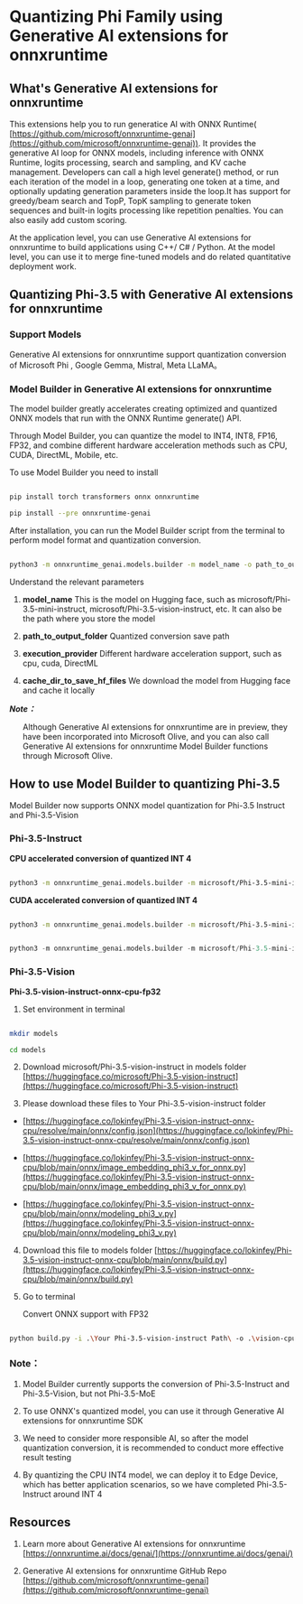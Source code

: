 # **Quantizing Phi Family using Generative AI extensions for onnxruntime**

## **What's Generative AI extensions for onnxruntime**

This extensions help you to run generatice AI with ONNX Runtime( [https://github.com/microsoft/onnxruntime-genai](https://github.com/microsoft/onnxruntime-genai)). It provides the generative AI loop for ONNX models, including inference with ONNX Runtime, logits processing, search and sampling, and KV cache management. Developers can call a high level generate() method, or run each iteration of the model in a loop, generating one token at a time, and optionally updating generation parameters inside the loop.It has support for greedy/beam search and TopP, TopK sampling to generate token sequences and built-in logits processing like repetition penalties. You can also easily add custom scoring.

At the application level, you can use Generative AI extensions for onnxruntime to build applications using C++/ C# / Python. At the model level, you can use it to merge fine-tuned models and do related quantitative deployment work.


## **Quantizing Phi-3.5 with Generative AI extensions for onnxruntime**

### **Support Models**

Generative AI extensions for onnxruntime support quantization conversion of Microsoft Phi , Google Gemma, Mistral, Meta LLaMA。


### **Model Builder in Generative AI extensions for onnxruntime**

The model builder greatly accelerates creating optimized and quantized ONNX models that run with the ONNX Runtime generate() API.

Through Model Builder, you can quantize the model to INT4, INT8, FP16, FP32, and combine different hardware acceleration methods such as CPU, CUDA, DirectML, Mobile, etc.

To use Model Builder you need to install

```bash

pip install torch transformers onnx onnxruntime

pip install --pre onnxruntime-genai

```

After installation, you can run the Model Builder script from the terminal to perform model format and quantization conversion.


```bash

python3 -m onnxruntime_genai.models.builder -m model_name -o path_to_output_folder -p precision -e execution_provider -c cache_dir_to_save_hf_files

```

Understand the relevant parameters

1. **model_name** This is the  model on Hugging face, such as microsoft/Phi-3.5-mini-instruct, microsoft/Phi-3.5-vision-instruct, etc. It can also be the path where you store the model

2. **path_to_output_folder** Quantized conversion save path

3. **execution_provider** Different hardware acceleration support, such as cpu, cuda, DirectML

4. **cache_dir_to_save_hf_files** We download the model from Hugging face and cache it locally




***Note：*** <ul>Although Generative AI extensions for onnxruntime are in preview, they have been incorporated into Microsoft Olive, and you can also call Generative AI extensions for onnxruntime Model Builder functions through Microsoft Olive.</ul>

## **How to use Model Builder to quantizing Phi-3.5**

Model Builder now supports ONNX model quantization for Phi-3.5 Instruct and Phi-3.5-Vision

### **Phi-3.5-Instruct**


**CPU accelerated conversion of quantized INT 4**


```bash

python3 -m onnxruntime_genai.models.builder -m microsoft/Phi-3.5-mini-instruct  -o ./onnx-cpu -p int4 -e cpu -c ./Phi-3.5-mini-instruct

```

**CUDA accelerated conversion of quantized INT 4**

```bash

python3 -m onnxruntime_genai.models.builder -m microsoft/Phi-3.5-mini-instruct  -o ./onnx-cpu -p int4 -e cuda -c ./Phi-3.5-mini-instruct

```



```python

python3 -m onnxruntime_genai.models.builder -m microsoft/Phi-3.5-mini-instruct  -o ./onnx-cpu -p int4 -e cuda -c ./Phi-3.5-mini-instruct

```


### **Phi-3.5-Vision**

**Phi-3.5-vision-instruct-onnx-cpu-fp32**

1. Set environment in terminal

```bash

mkdir models

cd models 

```

2. Download microsoft/Phi-3.5-vision-instruct in models folder
[https://huggingface.co/microsoft/Phi-3.5-vision-instruct](https://huggingface.co/microsoft/Phi-3.5-vision-instruct)

3. Please download these files to Your Phi-3.5-vision-instruct folder

- [https://huggingface.co/lokinfey/Phi-3.5-vision-instruct-onnx-cpu/resolve/main/onnx/config.json](https://huggingface.co/lokinfey/Phi-3.5-vision-instruct-onnx-cpu/resolve/main/onnx/config.json)

- [https://huggingface.co/lokinfey/Phi-3.5-vision-instruct-onnx-cpu/blob/main/onnx/image_embedding_phi3_v_for_onnx.py](https://huggingface.co/lokinfey/Phi-3.5-vision-instruct-onnx-cpu/blob/main/onnx/image_embedding_phi3_v_for_onnx.py)

- [https://huggingface.co/lokinfey/Phi-3.5-vision-instruct-onnx-cpu/blob/main/onnx/modeling_phi3_v.py](https://huggingface.co/lokinfey/Phi-3.5-vision-instruct-onnx-cpu/blob/main/onnx/modeling_phi3_v.py)


4. Download this file to models folder
[https://huggingface.co/lokinfey/Phi-3.5-vision-instruct-onnx-cpu/blob/main/onnx/build.py](https://huggingface.co/lokinfey/Phi-3.5-vision-instruct-onnx-cpu/blob/main/onnx/build.py)

5. Go to terminal

    Convert ONNX support with FP32


```bash

python build.py -i .\Your Phi-3.5-vision-instruct Path\ -o .\vision-cpu-fp32 -p f32 -e cpu

```


### **Note：**

1. Model Builder currently supports the conversion of Phi-3.5-Instruct and Phi-3.5-Vision, but not Phi-3.5-MoE

2. To use ONNX's quantized model, you can use it through Generative AI extensions for onnxruntime SDK

3. We need to consider more responsible AI, so after the model quantization conversion, it is recommended to conduct more effective result testing

4. By quantizing the CPU INT4 model, we can deploy it to Edge Device, which has better application scenarios, so we have completed Phi-3.5-Instruct around INT 4


## **Resources**

1. Learn more about Generative AI extensions for onnxruntime [https://onnxruntime.ai/docs/genai/](https://onnxruntime.ai/docs/genai/)

2. Generative AI extensions for onnxruntime GitHub Repo [https://github.com/microsoft/onnxruntime-genai](https://github.com/microsoft/onnxruntime-genai)

